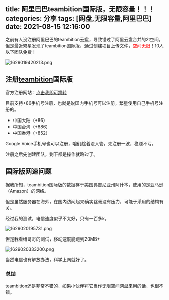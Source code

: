 title: 阿里巴巴teambition国际版，无限容量！！！
categories: 分享
tags: [网盘,无限容量,阿里巴巴]
date: 2021-08-15 12:16:00
---
之前有人没注册阿里巴巴的teambition云盘，导致错过了阿里云盘合并的2t空间。但是最近繁星发现了teambition国际版，通过创建项目上传文件，<font color=ff0000>空间无限</font>！10人以下团队免费！



![1629019420213.png](https://q2.a1pic.cn/Xybq.png)

## 注册[teambition](https://us-account.teambition.com/login)国际版

官方注册网站：[点击我即可跳转](https://us-account.teambition.com/login)

目前支持+86手机号注册，也就是说国内手机号可以注册，繁星使用自己手机号注册的。



- 中国大陆（+86）
- 中国台湾（+886）
- 中国香港（+852）



Google Voice手机号也可以注册，咱们趁着没人管，先注册一波，稳赚不亏。



注册之后先创建团队，剩下都是操作就略过了。



## 国际版网速问题

据我所知，teambition国际版的数据存于美国弗吉尼亚州阿什本，使用的是亚马逊（Amazon）的网络。

但是虽然服务器在海外，在国内访问起来确实丝毫没有压力，可能于采用的结构有关。

经过我的测试，电信速度似乎不太好，只有一百多k。

![1629020195731.png](https://q2.a1pic.cn/XA9J.png)

但是我看缙哥哥的测试，移动速度能跑到20MB+

![1629020333200.png](https://q2.a1pic.cn/XL5o.png)



当然电信也有解放办法，科学上网就好了。

### 总结

teambition还是非常不错的，如果小伙伴将它当作无限空间网盘来用的话，也很不错。